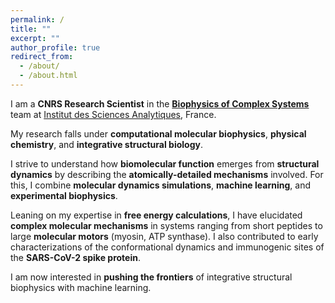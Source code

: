 ```yaml
---
permalink: /
title: ""
excerpt: ""
author_profile: true
redirect_from: 
  - /about/
  - /about.html
---
```


I am a **CNRS Research Scientist** in the [**Biophysics of Complex Systems**](http://nmrbiolchem.univ-lyon1.fr/) team at [Institut des Sciences Analytiques](https://www.isa-lyon.fr/), France. 


My research falls under **computational molecular biophysics**, **physical chemistry**, and **integrative structural biology**.


I strive to understand how **biomolecular function** emerges from **structural dynamics** by describing the **atomically-detailed mechanisms** involved. 
For this, I combine **molecular dynamics simulations**, **machine learning**, and **experimental biophysics**. 


Leaning on my expertise in **free energy calculations**, I have elucidated **complex molecular mechanisms** in systems ranging from short peptides to large **molecular motors** (myosin, ATP synthase). I also contributed to early characterizations of the conformational dynamics and 
immunogenic sites of the **SARS-CoV-2 spike protein**. 


I am now interested in **pushing the frontiers** of integrative structural biophysics with machine learning. 

